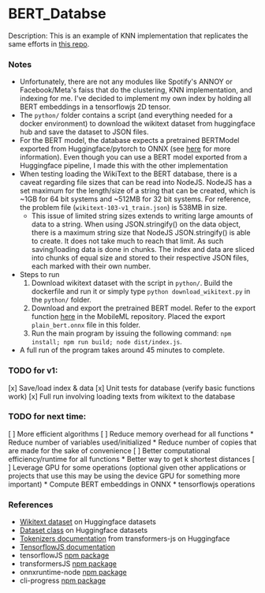 # BERT_Databse

Description: This is an example of KNN implementation that replicates the same efforts in [this repo](https://github.com/dmmagdal/BERT_Database).


### Notes

 - Unfortunately, there are not any modules like Spotify's ANNOY or Facebook/Meta's faiss that do the clustering, KNN implementation, and indexing for me. I've decided to implement my own index by holding all BERT embeddings in a tensorflowjs 2D tensor.
 - The `python/` folder contains a script (and everything needed for a docker environment) to download the wikitext dataset from huggingface hub and save the dataset to JSON files.
 - For the BERT model, the database expects a pretrained BERTModel exported from Huggingface/pytorch to ONNX (see [here](https://github.com/dmmagdal/MobileML/tree/main/BERT/Export-HF) for more information). Even though you can use a BERT model exported from a Huggingface pipeline, I made this with the other implementation
 - When testing loading the WikiText to the BERT database, there is a caveat regarding file sizes that can be read into NodeJS. NodeJS has a set maximum for the length/size of a string that can be created, which is ~1GB for 64 bit systems and ~512MB for 32 bit systems. For reference, the problem file (`wikitext-103-v1_train.json`) is 538MB in size.
     - This issue of limited string sizes extends to writing large amounts of data to a string. When using JSON.stringify() on the data object, there is a maximum string size that NodeJS JSON.stringify() is able to create. It does not take much to reach that limit. As such saving/loading data is done in chunks. The index and data are sliced into chunks of equal size and stored to their respective JSON files, each marked with their own number.
 - Steps to run
     1. Download wikitext dataset with the script in `python/`. Build the dockerfile and run it or simply type `python download_wikitext.py` in the `python/` folder.
     2. Download and export the pretrained BERT model. Refer to the export function [here](https://github.com/dmmagdal/MobileML/tree/main/BERT/Export-HF) in the MobileML repository. Placed the export `plain_bert.onnx` file in this folder.
     3. Run the main program by issuing the following command: `npm install; npm run build; node dist/index.js`.
 - A full run of the program takes around 45 minutes to complete.


### TODO for v1:

[x] Save/load index & data
[x] Unit tests for database (verify basic functions work)
[x] Full run involving loading texts from wikitext to the database


### TODO for next time:

[ ] More efficient algorithms
     [ ] Reduce memory overhead for all functions
         * Reduce number of variables used/initialized
         * Reduce number of copies that are made for the sake of convenience
     [ ] Better computational efficiency/runtime for all functions
         * Better way to get k shortest distances
 [ ] Leverage GPU for some operations (optional given other applications or projects that use this may be using the device GPU for something more important)
     * Compute BERT embeddings in ONNX
     * tensorflowjs operations


### References

 - [Wikitext dataset](https://huggingface.co/datasets/wikitext) on Huggingface datasets
 - [Dataset class](https://huggingface.co/docs/datasets/v2.7.1/en/package_reference/main_classes#datasets.Dataset) on Huggingface datasets
 - [Tokenizers documentation](https://huggingface.co/docs/transformers.js/api/tokenizers) from transformers-js on Huggingface
 - [TensorflowJS documentation](https://js.tensorflow.org/api/latest/)
 - tensorflowJS [npm package](https://www.npmjs.com/package/@tensorflow/tfjs)
 - transformersJS [npm package](https://www.npmjs.com/package/@xenova/transformers)
 - onnxruntime-node [npm package](https://www.npmjs.com/package/onnxruntime-node?activeTab=readme)
 - cli-progress [npm package](https://www.npmjs.com/package/cli-progress)